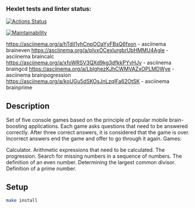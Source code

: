 ### Hexlet tests and linter status:
[![Actions Status](https://github.com/Fleur26/frontend-project-44/actions/workflows/hexlet-check.yml/badge.svg)](https://github.com/Fleur26/frontend-project-44/actions)

[![Maintainability](https://api.codeclimate.com/v1/badges/950ba58d80265ea44e71/maintainability)](https://codeclimate.com/github/Fleur26/frontend-project-44/maintainability)

https://asciinema.org/a/hTdil1yhCnpOOaYyFBsQ6fxon - asciinema braineven
https://asciinema.org/a/plvxOCexlurgbrUbHMMU4Agle - asciinema braincalc
https://asciinema.org/a/xfoWRSV3QXd9kg3dfkkPYvHJv - asciinema braingcd
https://asciinema.org/a/LbIghezKJhCWMVAZxOPLMDWye - asciinema brainpogression
https://asciinema.org/a/koUGu5dSKOsJnLzqlFa62OtSK - asciinema brainprime


## Description
Set of five console games based on the principle of popular mobile brain-boosting applications. Each game asks questions that need to be answered correctly. After three correct answers, it is considered that the game is over. Incorrect answers end the game and offer to go through it again. Games:

Calculator. Arithmetic expressions that need to be calculated.
The progression. Search for missing numbers in a sequence of numbers.
The definition of an even number.
Determining the largest common divisor.
Definition of a prime number.

## Setup

```bash
make install
```

